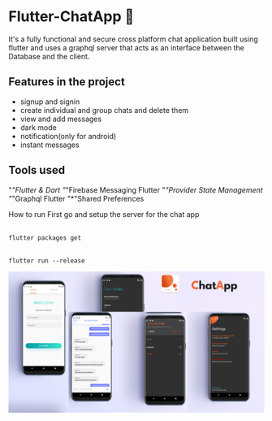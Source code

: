 # Flutter-ChatApp 🤳

It's a fully functional and secure cross platform chat application built using flutter and uses a graphql server that acts as an interface between the Database and the client.

## Features in the project
- signup and signin
- create individual and group chats and delete them
- view and add messages
- dark mode
- notification(only for android)
- instant messages

## Tools used
"*"Flutter & Dart
"*"Firebase Messaging Flutter
"*"Provider State Management
"*"Graphql Flutter
"*"Shared Preferences

How to run
First go and setup the server for the chat app

##
    flutter packages get
##
    flutter run --release

![Application Image](/ChatApp.png)
